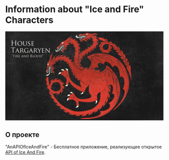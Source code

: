 # Information about "Ice and Fire" Characters

<img src="https://raw.githubusercontent.com/RNOVOSELOV/AnAPIOfIceAndFire-Android/master/AnIceAndFire/images/378.png"  width="500"/>

## О проекте

"AnAPIOfIceAndFire" - Бесплатное приложение, реализующее открытое [API of Ice And Fire](https://anapioficeandfire.com/).
